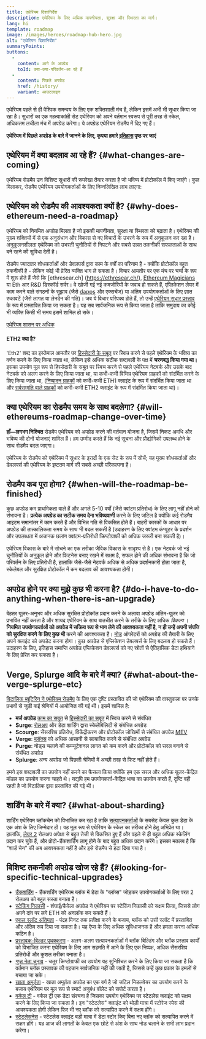 ```yaml
---
title: एथेरियम दिशानिर्देश
description: एथेरियम के लिए अधिक मापनीयता, सुरक्षा और स्थिरता का मार्ग।
lang: hi
template: roadmap
image: /images/heroes/roadmap-hub-hero.jpg
alt: "एथेरियम दिशानिर्देश"
summaryPoints:
buttons:
  - 
    content: आगे के अपग्रेड
    toId: क्या-क्या-परिवर्तन-आ रहे हैं
  - 
    content: पिछले अपग्रेड
    href: /history/
    variant: आउटलाइन
---
```


एथेरियम पहले से ही वैश्विक समन्वय के लिए एक शक्तिशाली मंच है, लेकिन इसमें अभी भी सुधार किया जा रहा है। सुधारों का एक महत्वाकांक्षी सेट एथेरियम को अपने वर्तमान स्वरूप से पूरी तरह से स्केल, अधिकतम लचीला मंच में अपग्रेड करेगा। ये अपग्रेड एथेरियम रोडमैप में दिए गए हैं।

**एथेरियम में पिछले अपग्रेड के बारे में जानने के लिए, कृपया हमारे [इतिहास](/history/) पृष्ठ पर जाएं**

## एथेरियम में क्या बदलाव आ रहे हैं? {#what-changes-are-coming}

एथेरियम रोडमैप उन विशिष्ट सुधारों की रूपरेखा तैयार करता है जो भविष्य में प्रोटोकॉल में किए जाएंगे। कुल मिलाकर, रोडमैप एथेरियम उपयोगकर्ताओं के लिए निम्नलिखित लाभ लाएगा:

<CardGrid>
  <RoadmapActionCard
    href="/roadmap/scaling"
    title="सस्ता लेनदेन"
    image="scaling"
    description="Rollups are too expensive and rely on centralized components, causing users to place too much trust in their operators. The roadmap includes fixes for both of these problems."
    buttonText="More on reducing fees"
  />
  <RoadmapActionCard
    href="/roadmap/security"
    title="अतिरिक्त सुरक्षा"
    image="security"
    description="Ethereum is already very secure but it can be made even stronger, ready to withstand all kinds of attack far into the future."
    buttonText="More on security"
  />
  <RoadmapActionCard
    href="/roadmap/user-experience"
    title="बेहतर उपयोगकर्ता अनुभव"
    image="userExperience"
    description="More support for smart contract wallets and light-weight nodes will make using Ethereum simpler and safer."
    buttonText="More on user experience"
  />
  <RoadmapActionCard
    href="/roadmap/future-proofing"
    title="भविष्य प्रूफिंग"
    image="futureProofing"
    description="Ethereum researchers and developers are solving tomorrow's problems today, readying the network for future generations."
    buttonText="More on future proofing"
  />
</CardGrid>

## एथेरियम को रोडमैप की आवश्यकता क्यों है? {#why-does-ethereum-need-a-roadmap}

एथेरियम को नियमित अपग्रेड मिलता है जो इसकी मापनीयता, सुरक्षा या स्थिरता को बढ़ाता है। एथेरियम की मुख्य शक्तियों में से एक अनुसंधान और विकास से नए विचारों के उभरने के रूप में अनुकूलन कर रहा है। अनुकूलनशीलता एथेरियम को उभरती चुनौतियों से निपटने और सबसे उन्नत तकनीकी सफलताओं के साथ बने रहने की सुविधा देती है।

<RoadmapImageContent title="रोडमैप को कैसे परिभाषित किया जाता है">

रोडमैप ज्यादातर शोधकर्ताओं और डेवलपर्स द्वारा काम के वर्षों का परिणाम है - क्योंकि प्रोटोकॉल बहुत तकनीकी है - लेकिन कोई भी प्रेरित व्यक्ति भाग ले सकता है। विचार आमतौर पर एक मंच पर चर्चा के रूप में शुरू होते हैं जैसे कि [ethresear.ch] (https://ethresear.ch/), [Ethereum Magicians](https://ethereum-magicians.org/) या Eth आर R&D डिस्कॉर्ड सर्वर। वे खोजी गई नई कमजोरियों के जवाब हो सकते हैं, एप्लिकेशन लेयर में काम करने वाले संगठनों के सुझाव (जैसे [dapps](/glossary/#dapp) और एक्सचेंज) या अंतिम उपयोगकर्ताओं के लिए ज्ञात रुकावटें (जैसे लागत या लेनदेन की गति)। जब ये विचार परिपक्व होते हैं, तो उन्हें [एथेरियम सुधार प्रस्ताव](https://eips.ethereum.org/) के रूप में प्रस्तावित किया जा सकता है। यह सब सार्वजनिक रूप से किया जाता है ताकि समुदाय का कोई भी व्यक्ति किसी भी समय इसमें शामिल हो सके।

[एथेरियम शासन पर अधिक](/governance/)

</RoadmapImageContent>

<InfoBanner mb={8}>
  <h4 style={{ marginTop: 0 }}>ETH2 क्या है?</h4>

  <p>'Eth2' शब्द का इस्तेमाल आमतौर पर <a href="/glossary/#pos">हिस्सेदारी के सबूत</a> पर स्विच करने से पहले एथेरियम के भविष्य का वर्णन करने के लिए किया जाता था, लेकिन इसे अधिक सटीक शब्दावली के पक्ष में <strong>चरणबद्ध किया गया था।</strong> इसका उपयोग मूल रूप से हिस्सेदारी के सबूत पर स्विच करने से पहले एथेरियम नेटवर्क और उसके बाद नेटवर्क को अलग करने के लिए किया जाता था, या कभी-कभी विभिन्न एथेरियम ग्राहकों को संदर्भित करने के लिए किया जाता था, (<a href="/glossary/#execution-client">निष्पादन ग्राहकों</a> को कभी-कभी ETH1 क्लाइंट के रूप में संदर्भित किया जाता था और <a href="/glossary/#consensus-client">सर्वसम्मति वाले ग्राहकों</a> को कभी-कभी ETH2 क्लाइंट के रूप में संदर्भित किया जाता था)।</p>

</InfoBanner>

## क्या एथेरियम का रोडमैप समय के साथ बदलेगा? {#will-ethereums-roadmap-change-over-time}

**हाँ—लगभग निश्चित** रोडमैप एथेरियम को अपग्रेड करने की वर्तमान योजना है, जिसमें निकट अवधि और भविष्य की दोनों योजनाएं शामिल हैं। हम उम्मीद करते हैं कि नई सूचना और प्रौद्योगिकी उपलब्ध होने के साथ रोडमैप बदल जाएगा।

एथेरियम के रोडमैप को एथेरियम में सुधार के इरादों के एक सेट के रूप में सोचें; यह मुख्य शोधकर्ताओं और डेवलपर्स की एथेरियम के इष्टतम मार्ग की सबसे अच्छी परिकल्पना है।

## रोडमैप कब पूरा होगा? {#when-will-the-roadmap-be-finished}

कुछ अपग्रेड कम प्राथमिकता वाले हैं और अगले 5-10 वर्षों (जैसे क्वांटम प्रतिरोध) के लिए लागू नहीं होने की संभावना है। **प्रत्येक अपग्रेड का सटीक समय देना भविष्यवाणी** करने के लिए जटिल है क्योंकि कई रोडमैप आइटम समानांतर में काम करते हैं और विभिन्न गति से विकसित होते हैं। बाहरी कारकों के आधार पर अपग्रेड की तात्कालिकता समय के साथ भी बदल सकती है (उदाहरण के लिए क्वांटम कंप्यूटर के प्रदर्शन और उपलब्धता में अचानक छलांग क्वांटम-प्रतिरोधी क्रिप्टोग्राफी को अधिक जरूरी बना सकती है)।

एथेरियम विकास के बारे में सोचने का एक तरीका जैविक विकास के सादृश्य से है। एक नेटवर्क जो नई चुनौतियों के अनुकूल होने और फिटनेस बनाए रखने में सक्षम है, सफल होने की अधिक संभावना है कि जो परिवर्तन के लिए प्रतिरोधी है, हालांकि जैसे-जैसे नेटवर्क अधिक से अधिक प्रदर्शनकारी होता जाता है, स्केलेबल और सुरक्षित प्रोटोकॉल में कम बदलाव की आवश्यकता होगी।

## अपग्रेड होने पर क्या मुझे कुछ भी करना है? {#do-i-have-to-do-anything-when-there-is-an-upgrade}

बेहतर यूज़र-अनुभव और अधिक सुरक्षित प्रोटोकॉल प्रदान करने के अलावा अपग्रेड अंतिम-यूज़र को प्रभावित नहीं करता है और शायद एथेरियम के साथ बातचीत करने के तरीके के लिए अधिक <i> विकल्प </i>। **नियमित उपयोगकर्ताओं को अपग्रेड में सक्रिय रूप से भाग लेने की आवश्यकता नहीं है, न ही उन्हें अपनी संपत्ति को सुरक्षित करने के लिए कुछ भी** करने की आवश्यकता है। [नोड](/glossary/#node) ऑपरेटरों को अपग्रेड की तैयारी के लिए अपने क्लाइंट को अपडेट करना होगा। कुछ अपग्रेड से एप्लिकेशन डेवलपर्स के लिए बदलाव हो सकते हैं। उदाहरण के लिए, इतिहास समाप्ति अपग्रेड एप्लिकेशन डेवलपर्स को नए स्रोतों से ऐतिहासिक डेटा हथियाने के लिए प्रेरित कर सकता है।

## Verge, Splurge आदि के बारे में क्या? {#what-about-the-verge-splurge-etc}

[विटालिक ब्यूटिरिन ने एथेरियम रोडमैप](https://x.com/VitalikButerin/status/1741190491578810445) के लिए एक दृष्टि प्रस्तावित की जो एथेरियम की वास्तुकला पर उनके प्रभावों से जुड़ी कई श्रेणियों में आयोजित की गई थी। इसमें शामिल है:

- **मर्ज अपग्रेड** [काम का सबूत](/glossary/#pow) से [हिस्सेदारी का सबूत](/glossary/#pos) में स्विच करने से संबंधित
- **Surge**: [रोलअप](/glossary/#rollups) और डेटा शार्डिंग द्वारा स्केलेबिलिटी से संबंधित अपग्रेड
- **Scourge**: सेंसरशिप प्रतिरोध, विकेंद्रीकरण और प्रोटोकॉल जोखिमों से संबंधित अपग्रेड [MEV](/glossary/#mev)
- **Verge**: [ब्लॉक्स](/glossary/#block) को अधिक आसानी से सत्यापित करने से संबंधित अपग्रेड
- **Purge**: नोड्स चलाने की कम्प्यूटेशनल लागत को कम करने और प्रोटोकॉल को सरल बनाने से संबंधित अपग्रेड
- **Splurge**: अन्य अपग्रेड जो पिछली श्रेणियों में अच्छी तरह से फिट नहीं होते हैं।

हमने इस शब्दावली का उपयोग नहीं करने का फैसला किया क्योंकि हम एक सरल और अधिक यूज़र-केंद्रित मॉडल का उपयोग करना चाहते थे। यद्यपि हम उपयोगकर्ता-केंद्रित भाषा का उपयोग करते हैं, दृष्टि वही रहती है जो विटालिक द्वारा प्रस्तावित की गई थी।

## शार्डिंग के बारे में क्या? {#what-about-sharding}

शार्डिंग एथेरियम ब्लॉकचेन को विभाजित कर रहा है ताकि [सत्यापनकर्ताओं](/glossary/#validator) के सबसेट केवल कुल डेटा के एक अंश के लिए जिम्मेदार हों। यह मूल रूप से एथेरियम के स्केल का तरीका होने हेतु अभिप्रेत था। हालांकि, [लेयर 2](/glossary/#layer-2) रोलअप अपेक्षा से बहुत तेजी से विकसित हुए हैं और पहले से ही बहुत अधिक स्केलिंग प्रदान कर चुके हैं, और प्रोटो-डैंकशार्डिंग लागू होने के बाद बहुत अधिक प्रदान करेंगे। इसका मतलब है कि "शार्ड चेन" की अब आवश्यकता नहीं है और इसे रोडमैप से हटा दिया गया है।

## विशिष्ट तकनीकी अपग्रेड खोज रहे हैं? {#looking-for-specific-technical-upgrades}

- [डैंकशर्डिंग](/roadmap/danksharding) - डैंकशर्डिंग एथेरियम ब्लॉक में डेटा के "ब्लॉब्स" जोड़कर उपयोगकर्ताओं के लिए परत 2 रोलअप को बहुत सस्ता बनाता है।
- [स्टेकिंग निकासी](/staking/withdrawals) - शंघाई/कैपेला अपग्रेड ने एथेरियम पर स्टेकिंग निकासी को सक्षम किया, जिससे लोग अपने दांव पर लगे ETH को अनलॉक कर सकते हैं।
- [एकल स्लॉट अंतिमता](/roadmap/single-slot-finality) - पंद्रह मिनट तक प्रतीक्षा करने के बजाय, ब्लॉक को उसी स्लॉट में प्रस्तावित और अंतिम रूप दिया जा सकता है। यह ऐप्स के लिए अधिक सुविधाजनक है और हमला करना अधिक कठिन है।
- [प्रस्तावक-बिल्डर पृथक्करण](/roadmap/pbs) - अलग-अलग सत्यापनकर्ताओं में ब्लॉक बिल्डिंग और ब्लॉक प्रस्ताव कार्यों को विभाजित करना एथेरियम के लिए आम सहमति में आने के लिए एक निष्पक्ष, अधिक सेंसरशिप प्रतिरोधी और कुशल तरीका बनाता है।
- [गुप्त नेता चुनाव](/roadmap/secret-leader-election) - चतुर क्रिप्टोग्राफी का उपयोग यह सुनिश्चित करने के लिए किया जा सकता है कि वर्तमान ब्लॉक प्रस्तावक की पहचान सार्वजनिक नहीं की जाती है, जिससे उन्हें कुछ प्रकार के हमलों से बचाया जा सके।
- [खाता अमूर्तता](/roadmap/account-abstraction) - खाता अमूर्तता अपग्रेड का एक वर्ग है जो जटिल मिडलवेयर का उपयोग करने के बजाय एथेरियम पर मूल रूप से स्मार्ट अनुबंध वॉलेट को सपोर्ट करता है।
- [वर्कल ट्री](/roadmap/verkle-trees) - वर्कल ट्री एक डेटा संरचना है जिसका उपयोग एथेरियम पर स्टेटलेस क्लाइंट को सक्षम करने के लिए किया जा सकता है। इन "स्टेटलेस" क्लाइंट को थोड़ी मात्रा में स्टोरेज स्पेस की आवश्यकता होगी लेकिन फिर भी नए ब्लॉक को सत्यापित करने में सक्षम होंगे।
- [स्टेटलेसनेस](/roadmap/statelessness) - स्टेटलेस क्लाइंट बड़ी मात्रा में डेटा स्टोर किए बिना नए ब्लॉक को सत्यापित करने में सक्षम होंगे। यह आज की लागतों के केवल एक छोटे से अंश के साथ नोड चलाने के सभी लाभ प्रदान करेगा।
